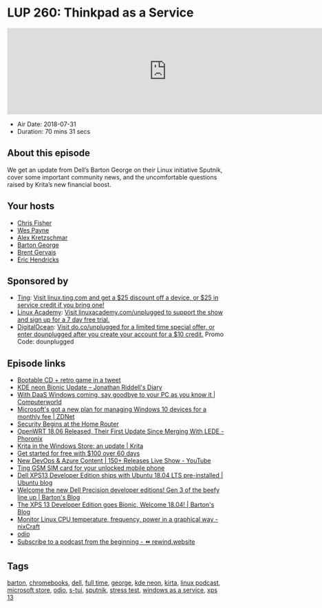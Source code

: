 # LUP 260: Thinkpad as a Service

<iframe src="https://player.fireside.fm/v2/RUkczH-V+uGpzjfPp?theme=dark" width="740" height="200" frameborder="0" scrolling="no"></iframe>

* Air Date: 2018-07-31
* Duration: 70 mins 31 secs

## About this episode

We get an update from Dell’s Barton George on their Linux initiative Sputnik, cover some important community news, and the uncomfortable questions raised by Krita’s new financial boost.

## Your hosts
* [Chris Fisher](https://linuxunplugged.com/hosts/chrislas)
* [Wes Payne](https://linuxunplugged.com/hosts/wes)
* [Alex Kretzschmar](https://linuxunplugged.com/guests/alexktz)
* [Barton George](https://linuxunplugged.com/guests/bartongeorge)
* [Brent Gervais](https://linuxunplugged.com/guests/brentgervais)
* [Eric Hendricks](https://linuxunplugged.com/guests/erichendricks)

## Sponsored by

  * [Ting](http://linux.ting.com): [Visit linux.ting.com and get a $25 discount off a device, or $25 in service credit if you bring one!](http://linux.ting.com)
  * [Linux Academy](http://linuxacademy.com/unplugged): [Visit linuxacademy.com/unplugged to support the show and sign up for a 7 day free trial.](http://linuxacademy.com/unplugged)
  * [DigitalOcean](https://do.co/unplugged): [Visit do.co/unplugged for a limited time special offer, or enter dounplugged after you create your account for a $10 credit.](https://do.co/unplugged) Promo Code: dounplugged



## Episode links

  * [Bootable CD + retro game in a tweet](https://www.quaxio.com/bootable_cd_retro_game_tweet/ "Bootable CD + retro game in a tweet")
  * [KDE neon Bionic Update – Jonathan Riddell's Diary](https://jriddell.org/2018/07/26/kde-neon-bionic-update/?utm_source=dlvr.it&utm_medium=twitter "KDE neon Bionic Update – Jonathan Riddell's Diary")
  * [With DaaS Windows coming, say goodbye to your PC as you know it | Computerworld](https://www.computerworld.com/article/3293429/microsoft-windows/with-daas-windows-coming-say-goodbye-to-your-pc-as-you-know-it.amp.html "With DaaS Windows coming, say goodbye to your PC as you know it | Computerworld")
  * [Microsoft's got a new plan for managing Windows 10 devices for a monthly fee | ZDNet](https://www.zdnet.com/article/microsofts-got-a-new-plan-for-managing-windows-10-devices-for-a-monthly-fee/ "Microsoft's got a new plan for managing Windows 10 devices for a monthly fee | ZDNet")
  * [Security Begins at the Home Router](https://insights.sei.cmu.edu/sei_blog/2018/07/security-begins-at-the-home-router.html "Security Begins at the Home Router")
  * [OpenWRT 18.06 Released, Their First Update Since Merging With LEDE - Phoronix](https://www.phoronix.com/scan.php?page=news_item&px=OpenWRT-18.06-Released "OpenWRT 18.06 Released, Their First Update Since Merging With LEDE - Phoronix")
  * [Krita in the Windows Store: an update | Krita](https://krita.org/en/item/krita-in-the-windows-store-an-update/ "Krita in the Windows Store: an update | Krita")
  * [Get started for free with $100 over 60 days](https://try.digitalocean.com/performance/?utm_medium=podcast&utm_source=jupiter&utm_campaign=linuxunplugged "Get started for free with $100 over 60 days")
  * [New DevOps & Azure Content | 150+ Releases Live Show - YouTube](https://www.youtube.com/watch?v=lNL9w7g3Ivs "New DevOps & Azure Content | 150+ Releases Live Show - YouTube")
  * [Ting GSM SIM card for your unlocked mobile phone](https://ting.com/shop/gsmSIM "Ting GSM SIM card for your unlocked mobile phone")
  * [Dell XPS13 Developer Edition ships with Ubuntu 18.04 LTS pre-installed | Ubuntu blog](https://blog.ubuntu.com/2018/07/27/dell-xps13-developer-edition-ships-with-ubuntu-18-04-lts-pre-installed "Dell XPS13 Developer Edition ships with Ubuntu 18.04 LTS pre-installed | Ubuntu blog")
  * [Welcome the new Dell Precision developer editions! Gen 3 of the beefy line up | Barton's Blog](https://bartongeorge.io/2018/05/24/welcome-the-new-dell-precision-developer-editions/ "Welcome the new Dell Precision developer editions! Gen 3 of the beefy line up | Barton's Blog")
  * [The XPS 13 Developer Edition goes Bionic, Welcome 18.04! | Barton's Blog](https://bartongeorge.io/2018/07/27/the-xps-13-developer-edition-goes-bionic-welcome-18-04/ "The XPS 13 Developer Edition goes Bionic, Welcome 18.04! | Barton's Blog")
  * [Monitor Linux CPU temperature, frequency, power in a graphical way - nixCraft](https://www.cyberciti.biz/python-tutorials/monitor-linux-cpu-temperature-frequency-power-in-a-graphical-way/ "Monitor Linux CPU temperature, frequency, power in a graphical way - nixCraft")
  * [odio](https://github.com/iamrootsh3ll/odio/blob/master/README.md "odio")
  * [Subscribe to a podcast from the beginning - ⏪ rewind.website](https://rewind.website/ "Subscribe to a podcast from the beginning - ⏪ rewind.website")



## Tags

[barton](https://linuxunplugged.com/tags/barton), [chromebooks](https://linuxunplugged.com/tags/chromebooks), [dell](https://linuxunplugged.com/tags/dell), [full time](https://linuxunplugged.com/tags/full%20time), [george](https://linuxunplugged.com/tags/george), [kde neon](https://linuxunplugged.com/tags/kde%20neon), [kirta](https://linuxunplugged.com/tags/kirta), [linux podcast](https://linuxunplugged.com/tags/linux%20podcast), [microsoft store](https://linuxunplugged.com/tags/microsoft%20store), [odio](https://linuxunplugged.com/tags/odio), [s-tui](https://linuxunplugged.com/tags/s-tui), [sputnik](https://linuxunplugged.com/tags/sputnik), [stress test](https://linuxunplugged.com/tags/stress%20test), [windows as a service](https://linuxunplugged.com/tags/windows%20as%20a%20service), [xps 13](https://linuxunplugged.com/tags/xps%2013)